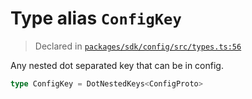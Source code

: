 # Type alias `ConfigKey`
> Declared in [`packages/sdk/config/src/types.ts:56`](https://github.com/dxos/protocols/blob/main/packages/sdk/config/src/types.ts#L56)


Any nested dot separated key that can be in config.

```ts
type ConfigKey = DotNestedKeys<ConfigProto>
```